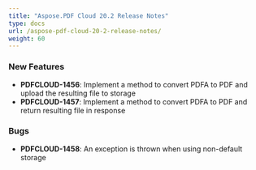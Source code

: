 ```yaml
---
title: "Aspose.PDF Cloud 20.2 Release Notes"
type: docs
url: /aspose-pdf-cloud-20-2-release-notes/
weight: 60
---
```


### **New Features**
- **PDFCLOUD-1456**: Implement a method to convert PDFA to PDF and upload the resulting file to storage
- **PDFCLOUD-1457**: Implement a method to convert PDFA to PDF and return resulting file in response 
### **Bugs**
- **PDFCLOUD-1458**: An exception is thrown when using non-default storage
